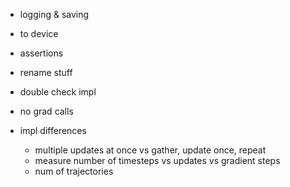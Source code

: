 
- logging & saving
- to device
- assertions
- rename stuff
- double check impl
- no grad calls

- impl differences
    - multiple updates at once vs gather, update once, repeat
    - measure number of timesteps vs updates vs gradient steps
    - num of trajectories
